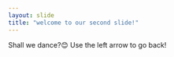```yaml
---
layout: slide
title: "welcome to our second slide!"
---
```

Shall we dance?:blush:
Use the left arrow to go back!
